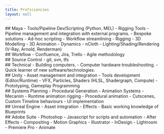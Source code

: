 ```yaml
---
title: Proficiencies
layout: null
---
```

<div class="skill-block" markdown="1">
## Maya
- Tools/Pipeline Dev/Scripting (Python, MEL)
  - Rigging Tools
  - Pipeline management and integration with external programs.
  - Bespoke solutions
  - Ad-hoc scripting
  - Workflow streamlining
- Rigging
- 3D Modelling
- 3D Animation
- Dynamics
- nCloth
- Lighting/Shading/Rendering (V-Ray, Arnold, Renderman)
</div>

<div class="skill-block" markdown="1">
## Workflow
- Confluence, Jira, Trello
- Agile methodology
</div>

<div class="skill-block" markdown="1">
## Source Control
- git, svn, tfs
</div>

<div class="skill-block" markdown="1">
## Technical
- Building computers.
- Computer hardware troubleshooting.
- Quick learner of new software/technologies.
</div>

<div class="skill-block" markdown="1">
## Unity
- Asset management and integration
- Tools development (Editor/Runtime)
- VFX, Particles, Shaders (HLSL, Shadergraph, Compute)
- Prototyping, Gameplay Programming
</div>

<div class="skill-block" markdown="1">
## Systems Planning
- Procedural Generation
- Animation Systems
  - Mecanim
  - Runtime animation rigging
  - Procedural animation
- Cutscenes, Custom Timeline behaviours
- UI implementation
</div>

<div class="skill-block" markdown="1">
## Unreal Engine
- Asset integration
- Effects
- Basic working knowledge of Blueprints
</div>

<div class="skill-block" markdown="1">
## Adobe Suite
- Photoshop
  - Javascript for scripts and automation
- After Effects
  - Compositing
  - Motion Graphics
- Illustrator
- InDesign
- Lightroom
- Premiere Pro
- Animate
</div>
